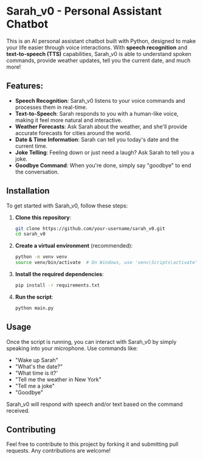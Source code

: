 # Sarah_v0 -  Personal Assistant Chatbot

This is an AI personal assistant chatbot built with Python, designed to make your life easier through voice interactions. With **speech recognition** and **text-to-speech (TTS)** capabilities, Sarah_v0 is able to understand spoken commands, provide weather updates, tell you the current date, and much more!

## Features:
- **Speech Recognition**: Sarah_v0 listens to your voice commands and processes them in real-time.
- **Text-to-Speech**: Sarah responds to you with a human-like voice, making it feel more natural and interactive.
- **Weather Forecasts**: Ask Sarah about the weather, and she'll provide accurate forecasts for cities around the world.
- **Date & Time Information**: Sarah can tell you today's date and the current time.
- **Joke Telling**: Feeling down or just need a laugh? Ask Sarah to tell you a joke.
- **Goodbye Command**: When you're done, simply say "goodbye" to end the conversation.

## Installation

To get started with Sarah_v0, follow these steps:

1. **Clone this repository**:

    ```bash
    git clone https://github.com/your-username/sarah_v0.git
    cd sarah_v0
    ```

2. **Create a virtual environment** (recommended):

    ```bash
    python -m venv venv
    source venv/bin/activate  # On Windows, use 'venv\Scripts\activate'
    ```

3. **Install the required dependencies**:

    ```bash
    pip install -r requirements.txt
    ```

4. **Run the script**:

    ```bash
    python main.py
    ```

## Usage

Once the script is running, you can interact with Sarah_v0 by simply speaking into your microphone. Use commands like:

- "Wake up Sarah"
- "What's the date?"
- "What time is it?'
- "Tell me the weather in New York"
- "Tell me a joke"
- "Goodbye"

Sarah_v0 will respond with speech and/or text based on the command received.

## Contributing

Feel free to contribute to this project by forking it and submitting pull requests. Any contributions are welcome!




